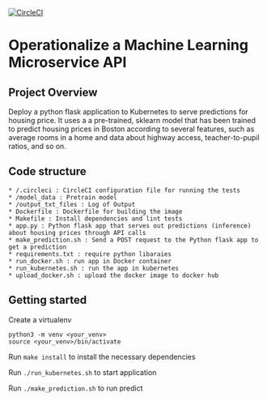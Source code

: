 [![CircleCI](https://dl.circleci.com/status-badge/img/gh/caotatcuong/project-ml-microservice-kubernetes/tree/master.svg?style=svg)](https://dl.circleci.com/status-badge/redirect/gh/caotatcuong/project-ml-microservice-kubernetes/tree/master)

# Operationalize a Machine Learning Microservice API

## Project Overview
Deploy a python flask application to Kubernetes to serve predictions for housing price. It uses a a pre-trained, sklearn model that has been trained to predict housing prices in Boston according to several features, such as average rooms in a home and data about highway access, teacher-to-pupil ratios, and so on.

## Code structure
```
* /.circleci : CircleCI configuration file for running the tests
* /model_data : Pretrain model
* /output_txt_files : Log of Output 
* Dockerfile : Dockerfile for building the image 
* Makefile : Install dependencies and lint tests
* app.py : Python flask app that serves out predictions (inference) about housing prices through API calls
* make_prediction.sh : Send a POST request to the Python flask app to get a prediction
* requirements.txt : require python libaraies
* run_docker.sh : run app in Docker container
* run_kubernetes.sh : run the app in kubernetes
* upload_docker.sh : upload the docker image to docker hub
```
## Getting started

Create a virtualenv

```
python3 -m venv <your_venv>
source <your_venv>/bin/activate
```

Run `make install` to install the necessary dependencies

Run ``./run_kubernetes.sh`` to start application

Run ``./make_prediction.sh`` to run predict